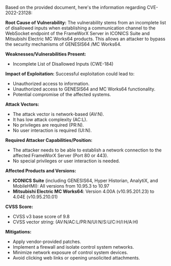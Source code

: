 Based on the provided document, here's the information regarding CVE-2022-23128:

**Root Cause of Vulnerability:**
The vulnerability stems from an incomplete list of disallowed inputs when establishing a communication channel to the WebSocket endpoint of the FrameWorX Server in ICONICS Suite and Mitsubishi Electric MC Works64 products. This allows an attacker to bypass the security mechanisms of GENESIS64 /MC Works64.

**Weaknesses/Vulnerabilities Present:**
- Incomplete List of Disallowed Inputs (CWE-184)

**Impact of Exploitation:**
Successful exploitation could lead to:
- Unauthorized access to information.
- Unauthorized access to GENESIS64 and MC Works64 functionality.
- Potential compromise of the affected systems.

**Attack Vectors:**
- The attack vector is network-based (AV:N).
- It has low attack complexity (AC:L).
- No privileges are required (PR:N).
- No user interaction is required (UI:N).

**Required Attacker Capabilities/Position:**
- The attacker needs to be able to establish a network connection to the affected FrameWorX Server (Port 80 or 443).
- No special privileges or user interaction is needed.

**Affected Products and Versions:**
-   **ICONICS Suite** (including GENESIS64, Hyper Historian, AnalytiX, and MobileHMI): All versions from 10.95.3 to 10.97
-   **Mitsubishi Electric MC Works64**: Version 4.00A (v10.95.201.23) to 4.04E (v10.95.210.01)

**CVSS Score:**
- CVSS v3 base score of 9.8
- CVSS vector string: (AV:N/AC:L/PR:N/UI:N/S:U/C:H/I:H/A:H)

**Mitigations:**
- Apply vendor-provided patches.
- Implement a firewall and isolate control system networks.
- Minimize network exposure of control system devices.
- Avoid clicking web links or opening unsolicited attachments.